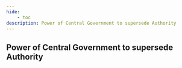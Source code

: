 ```yaml
---
hide:
    - toc
description: Power of Central Government to supersede Authority
---
```


## Power of Central Government to supersede Authority
